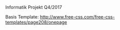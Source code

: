 Informatik Projekt Q4/2017

Basis Template: http://www.free-css.com/free-css-templates/page208/onepage
